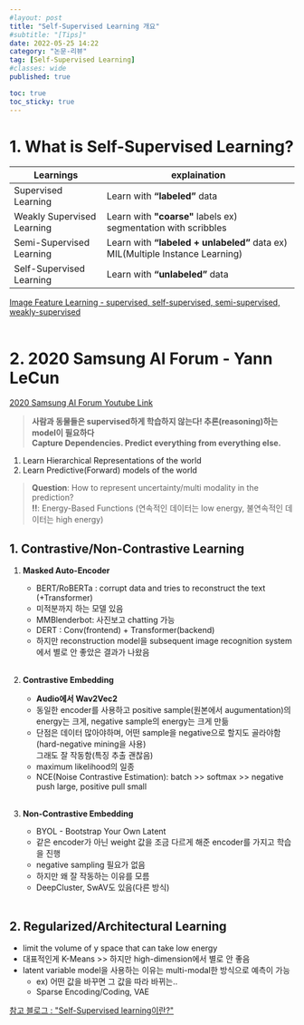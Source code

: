 ```yaml
---
#layout: post
title: "Self-Supervised Learning 개요"
#subtitle: "[Tips]"
date: 2022-05-25 14:22
category: "논문-리뷰" 
tag: [Self-Supervised Learning]
#classes: wide
published: true

toc: true
toc_sticky: true
---
```


# 1. What is Self-Supervised Learning?

| Learnings  | explaination |
| --- | --- |
| Supervised Learning  | Learn with **“labeled”** data |
| Weakly Supervised Learning | Learn with **"coarse"** labels ex) segmentation with scribbles |
| Semi-Supervised Learning | Learn with **“labeled + unlabeled”** data ex) MIL(Multiple Instance Learning) |
| Self-Supervised Learning | Learn with **“unlabeled”** data |

[Image Feature Learning - supervised, self-supervised, semi-supervised, weakly-supervised](https://nuguziii.github.io/survey/S-004/)  
 <br/>

# 2. 2020 Samsung AI Forum - Yann LeCun

[2020 Samsung AI Forum Youtube Link](https://youtu.be/BqgnnrojVBI)


> **사람과 동물들은 supervised하게 학습하지 않는다! 추론(reasoning)하는 model이 필요하다  
  Capture Dependencies. Predict everything from everything else.**
>

1. Learn Hierarchical Representations of the world   
2. Learn Predictive(Forward) models of the world   
  
> **Question**: How to represent uncertainty/multi modality in the prediction?  
  **‼️**: Energy-Based Functions (연속적인 데이터는 low energy, 불연속적인 데이터는 high energy)
>

## **1. Contrastive/Non-Contrastive Learning**
1. **Masked Auto-Encoder**
    - BERT/RoBERTa :  corrupt data and tries to reconstruct the text (+Transformer)
    - 미적분까지 하는 모델 있음
    - MMBlenderbot: 사진보고 chatting 가능
    - DERT : Conv(frontend) + Transformer(backend)
    - 하지만 reconstruction model을 subsequent image recognition system에서 별로 안 좋았은 결과가 나왔음  
        <br/>

2.  **Contrastive Embedding**
    - **Audio에서 Wav2Vec2**
    - 동일한 encoder를 사용하고 positive sample(원본에서 augumentation)의 energy는 크게, negative sample의 energy는 크게 만듦
    - 단점은 데이터 많아야하며, 어떤 sample을 negative으로 할지도 골라야함(hard-negative mining을 사용)  
    그래도 잘 작동함(특징 추출 괜찮음) 
    - maximum likelihood의 일종
    - NCE(Noise Contrastive Estimation): batch >> softmax >> negative push large, positive pull small      
    <br/>

3. **Non-Contrastive Embedding**
    - BYOL - Bootstrap Your Own Latent
    - 같은 encoder가 아닌 weight 값을 조금 다르게 해준 encoder를 가지고 학습을 진행
    - negative sampling 필요가 없음
    - 하지만 왜 잘 작동하는 이유를 모름
    - DeepCluster, SwAV도 있음(다른 방식)  
        <br/>
         
## **2. Regularized/Architectural Learning**
- limit the volume of y space that can take low energy
- 대표적인게 K-Means >> 하지만 high-dimension에서 별로 안 좋음
- latent variable model을 사용하는 이유는 multi-modal한 방식으로 예측이 가능
    - ex) 어떤 값을 바꾸면 그 값을 따라 바뀌는..
    - Sparse Encoding/Coding, VAE
        

[참고 블로그 : "Self-Supervised learning이란?"](https://89douner.tistory.com/332)